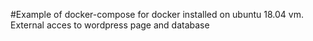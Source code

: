 #Example of docker-compose for docker installed on ubuntu 18.04 vm. External acces to wordpress page and database
